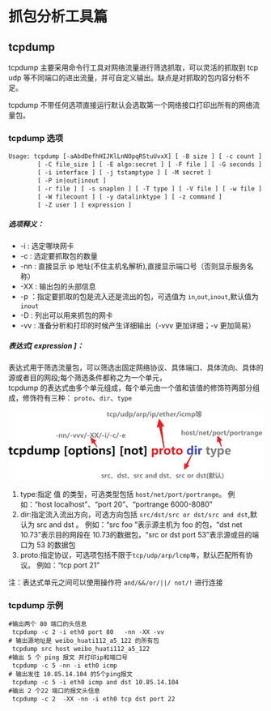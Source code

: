 # 抓包分析工具篇

## tcpdump
tcpdump 主要采用命令行工具对网络流量进行筛选抓取，可以灵活的抓取到 tcp udp 等不同端口的进出流量，并可自定义输出。缺点是对抓取的包内容分析不足。

tcpdump 不带任何选项直接运行默认会选取第一个网络接口打印出所有的网络流量包。

### tcpdump 选项
```
Usage: tcpdump [-aAbdDefhHIJKlLnNOpqRStuUvxX] [ -B size ] [ -c count ]
		[ -C file_size ] [ -E algo:secret ] [ -F file ] [ -G seconds ]
		[ -i interface ] [ -j tstamptype ] [ -M secret ]
		[ -P in|out|inout ]
		[ -r file ] [ -s snaplen ] [ -T type ] [ -V file ] [ -w file ]
		[ -W filecount ] [ -y datalinktype ] [ -z command ]
		[ -Z user ] [ expression ]
```
##### 选项释义：
* -i : 选定哪块网卡
* -c : 选定要抓取包的数量
* -nn : 直接显示 ip 地址(不住主机名解析),直接显示端口号（否则显示服务名称） 
* -XX : 输出包的头部信息
* -p ：指定要抓取的包是流入还是流出的包，可选值为 `in`,`out`,`inout`,默认值为`inout`
* -D : 列出可以用来抓包的网卡
* -vv : 准备分析和打印的时候产生详细输出（-vvv 更加详细；-v 更加简易）

##### 表达式[ expression ]：
表达式用于筛选流量包，可以筛选出固定网络协议、具体端口、具体流向、具体的源或者目的网段;每个筛选条件都称之为一个单元，        
tcpdump 的表达式由多个单元组成，每个单元由一个值和该值的修饰符两部分组成，修饰符有三种： `proto`、`dir`、`type`     

![tcpdump表达式](../../pictures/tcpdump1.png)


1. type:指定 值 的类型，可选类型包括 `host/net/port/portrange`。 例如：“host localhost”、“port 20”、“portrange 6000-8080”
2. dir:指定流入流出方向，可选方向包括 `src/dst/src or dst/src and dst`,默认为 src and dst 。 例如：“src foo ”表示源主机为 foo 的包，“dst net 10.73”表示目的网段在 10.73的数据包，“src or dst port 53”表示源或目的端口为 53 的数据包
3. proto:指定协议，可选项包括不限于`tcp/udp/arp/lcmp等`，默认匹配所有协议。 例如：“tcp port 21”

注：表达式单元之间可以使用操作符 `and/&&/or/||/ not/!` 进行连接


### tcpdump 示例
```
#输出两个 80 端口的头信息 
 tcpdump -c 2 -i eth0 port 80   -nn -XX -vv
# 输出源地址是 weibo_huati112_a5_122 的所有包
 tcpdump src host weibo_huati112_a5_122
#输出 5 个 ping 报文 并打印ip和端口号 
 tcpdump -c 5 -nn -i eth0 icmp
# 输出发往 10.85.14.104 的5个ping报文
 tcpdump -c 5 -i eth0 icmp and dst 10.85.14.104
#输出 2 个22 端口的报文头信息 
 tcpdump -c 2  -XX -nn -i eth0 tcp dst port 22

```








